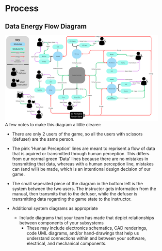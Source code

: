 # Process


## Data Energy Flow Diagram
![Data Energy Flow Diagram](assets/DtS_Energy_Flow_Diagram.png)
A few notes to make this diagram a little clearer:
- There are only 2 users of the game, so all the users with scissors (defuser) are the same person.
- The pink 'Human Perception' lines are meant to reprisent a flow of data that is aquired or transmitted through human perception. This differs from our normal green 'Data' lines because there are no mistakes in transmitting that data, whereas with a human perception line, mistakes can (and will) be made, which is an intentional design decision of our game.
- The small seperated piece of the diagram in the bottom left is the system between the two users. The instructor gets information from the manual, then transmits that to the defuser, while the defuser is transmitting data regarding the game state to the instructor. 



- Additional system diagrams as appropriate
    - Include diagrams that your team has made that depict relationships between components of your subsystems
        - These may include electronics schematics, CAD renderings, code UML diagrams, and/or hand-drawings that help us understand connections within and between your software, electrical, and mechanical components.